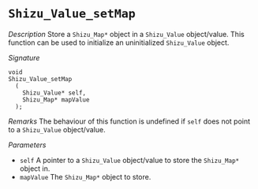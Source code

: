 # `Shizu_Value_setMap`

*Description*
Store a `Shizu_Map*` object in a `Shizu_Value` object/value.
This function can be used to initialize an uninitialized `Shizu_Value` object.

*Signature*
```
void
Shizu_Value_setMap
  (
    Shizu_Value* self,
    Shizu_Map* mapValue
  );
```

*Remarks*
The behaviour of this function is undefined if `self` does not point to a `Shizu_Value` object/value.

*Parameters*
- `self` A pointer to a `Shizu_Value` object/value to store the `Shizu_Map*` object in.
- `mapValue` The `Shizu_Map*` object to store.
